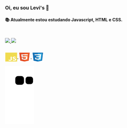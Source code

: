 ### Oi, eu sou Levi's 👋
#### 📚 Atualmente estou estudando Javascript, HTML e CSS.

##
<div>
  <a href="https://github.com/thiago-levi"><br>
  <img height="180em" src="https://github-readme-stats.vercel.app/api?username=thiago-levi&show_icons=true&theme=dracula&include_all_commits=true&count_private=true"/>
  <img height="180em" src="https://github-readme-stats.vercel.app/api/top-langs/?username=thiago-levi&layout=compact&langs_count=7&theme=dracula"/>
</div>

 ##
  
 <div>
<img align="center" alt="Js" height="30" width="40" src="https://raw.githubusercontent.com/devicons/devicon/master/icons/javascript/javascript-plain.svg">
<img align="center" alt="HTML" height="30" width="40" src="https://raw.githubusercontent.com/devicons/devicon/master/icons/html5/html5-original.svg">
<img align="center" alt="CSS" height="30" width="40" src="https://raw.githubusercontent.com/devicons/devicon/master/icons/css3/css3-original.svg">
 </div>

  ![Snake animation](https://github.com/thiago-levi/thiago-levi/blob/output/github-contribution-grid-snake.svg)
